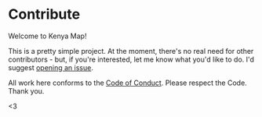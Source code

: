 # Contribute

Welcome to Kenya Map!

This is a pretty simple project. At the moment, there's no real need for other contributors - but, if you're interested, let me know what you'd like to do. I'd suggest [opening an issue](https://github.com/RichardLitt/kenya-map/issues/new).

All work here conforms to the [Code of Conduct](http://contributor-covenant.org/). Please respect the Code. Thank you.

<3
